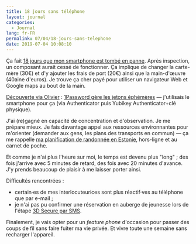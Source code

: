 ```yaml
---
title: 18 jours sans téléphone
layout: journal
categories:
  - Journal
lang: fr-FR
permalink: 07/04/18-jours-sans-telephone
date: 2019-07-04 10:08:10
---
```


Ça fait [18 jours que mon smartphone est tombé en panne](/2019/06/17/single-telephone-of-failure/). Après inspection, un composant aurait cessé de fonctionner. Ça implique de changer la carte-mère (30€) et d'y ajouter les frais de port (20€) ainsi que la main-d'œuvre (40aine d'euros). Je trouve ça cher payé pour utiliser un navigateur Web et Google maps au bout de la main.

[Découverte via Olivier](https://mamot.fr/@aspyrine/102336641624894651) : [1Password gère les jetons éphémères](https://support.1password.com/one-time-passwords/) — j'utilisais le smartphone pour ça (via Authenticator puis Yubikey Authenticator+clé physique).

J'ai (re)gagné en capacité de concentration et d'observation. Je me prépare mieux. Je fais davantage appel aux ressources environnantes pour m'orienter (demander aux gens, les plans des transports en commun) — ça me rappelle [ma planification de randonnée en Estonie](/photography/2016/estonia/), hors-ligne et au carnet de poche.

Et comme je n'ai plus l'heure sur moi, le temps est devenu plus "long" ; des fois j'arrive avec 5 minutes de retard, des fois avec 20 minutes d'avance. J'y prends beaucoup de plaisir à me laisser porter ainsi.

Difficultés rencontrées :
- certain·es de mes interlocuteurices sont plus réactif·ves au téléphone que par e-mail ;
-  je n'ai pas pu confirmer une réservation en auberge de jeunesse lors de l'étape [3D Secure par SMS](https://fr.wikipedia.org/wiki/3-D_Secure).

Finalement, je vais opter pour un _feature phone_ d'occasion pour passer des coups de fil sans faire fuiter ma vie privée. Et vivre toute une semaine sans recharger l'appareil.
